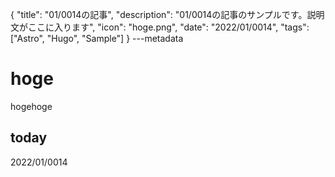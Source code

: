 {
  "title": "01/0014の記事",
  "description": "01/0014の記事のサンプルです。説明文がここに入ります",
  "icon": "hoge.png",
  "date": "2022/01/0014",
  "tags": ["Astro", "Hugo", "Sample"]
}
---metadata

# hoge
hogehoge

## today
2022/01/0014